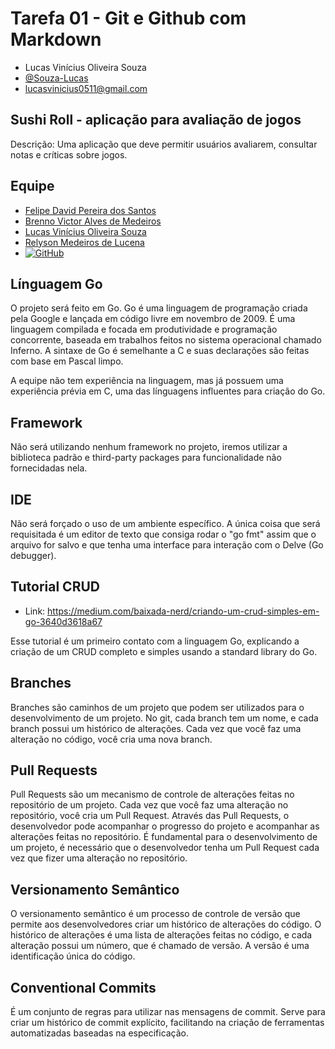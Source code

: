 # Tarefa 01 - Git e Github com Markdown

* Lucas Vinícius Oliveira Souza 
* [@Souza-Lucas](https://github.com/Souza-Lucas)
* lucasvinicius0511@gmail.com

## Sushi Roll - aplicação para avaliação de jogos

Descrição: Uma aplicação que deve permitir usuários avaliarem, consultar notas e críticas sobre jogos.

## Equipe

* [Felipe David Pereira dos Santos](https://github.com/felipedavid)
* [Brenno Victor Alves de Medeiros](https://github.com/brennovictor)
* [Lucas Vinícius Oliveira Souza](https://github.com/Souza-Lucas)
* [Relyson Medeiros de Lucena](https://github.com/RelysonM)
* [![GitHub](https://img.shields.io/static/v1?label=GitHub&message=Repositório&color=#4040ff)](https://github.com/felipedavid/sushi_roll)

## Línguagem Go

O projeto será feito em Go. Go é uma linguagem de programação criada pela Google e lançada em código livre em novembro de 2009. É uma linguagem compilada e focada em produtividade e programação concorrente, baseada em trabalhos feitos no sistema operacional chamado Inferno. A sintaxe de Go é semelhante a C e suas declarações são feitas com base em Pascal limpo.

A equipe não tem experiência na linguagem, mas já possuem uma experiência prévia em C, uma das línguagens influentes para criação do Go.

## Framework

Não será utilizando nenhum framework no projeto, iremos utilizar a biblioteca padrão e third-party packages para funcionalidade não fornecidadas nela.

## IDE 

Não será forçado o uso de um ambiente específico. A única coisa que será requisitada é um editor de texto que consiga rodar o "go fmt" assim que o arquivo for salvo e que tenha uma interface para interação com o Delve (Go debugger).

## Tutorial CRUD

* Link: https://medium.com/baixada-nerd/criando-um-crud-simples-em-go-3640d3618a67

Esse tutorial é um primeiro contato com a linguagem Go, explicando a criação de um CRUD completo e simples usando a standard library do Go.

## Branches

Branches são caminhos de um projeto que podem ser utilizados para o desenvolvimento de um projeto. No git, cada branch tem um nome, e cada branch possui um histórico de alterações. Cada vez que você faz uma alteração no código, você cria uma nova branch.

## Pull Requests

Pull Requests são um mecanismo de controle de alterações feitas no repositório de um projeto. Cada vez que você faz uma alteração no repositório, você cria um Pull Request. Através das Pull Requests, o desenvolvedor pode acompanhar o progresso do projeto e acompanhar as alterações feitas no repositório. É fundamental para o desenvolvimento de um projeto, é necessário que o desenvolvedor tenha um Pull Request cada vez que fizer uma alteração no repositório. 

## Versionamento Semântico

O versionamento semântico é um processo de controle de versão que permite aos desenvolvedores criar um histórico de alterações do código. O histórico de alterações é uma lista de alterações feitas no código, e cada alteração possui um número, que é chamado de versão. A versão é uma identificação única do código.

## Conventional Commits

É um conjunto de regras para utilizar nas mensagens de commit. Serve para criar um histórico de commit explícito, facilitando na criação de ferramentas automatizadas baseadas na especificação.


